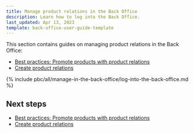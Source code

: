 ```yaml
---
title: Manage product relations in the Back Office
description: Learn how to log into the Back Office.
last_updated: Apr 13, 2023
template: back-office-user-guide-template
---
```


This section contains guides on managing product relations in the Back Office:

* [Best practices: Promote products with product relations](/docs/pbc/all/product-relationship-management/{{page.version}}/manage-in-the-back-office/best-practices-promote-products-with-product-relations.html)
* [Create product relations](/docs/pbc/all/product-relationship-management/{{page.version}}/manage-in-the-back-office/create-product-relations.html)


{% include pbc/all/manage-in-the-back-office/log-into-the-back-office.md %} <!-- To edit, see /_includes/pbc/all/manage-in-the-back-office/log-into-the-back-office.md -->

## Next steps

* [Best practices: Promote products with product relations](/docs/pbc/all/product-relationship-management/{{page.version}}/manage-in-the-back-office/best-practices-promote-products-with-product-relations.html)
* [Create product relations](/docs/pbc/all/product-relationship-management/{{page.version}}/manage-in-the-back-office/create-product-relations.html)
